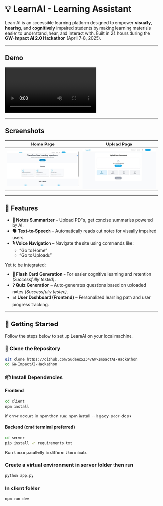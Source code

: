 # 💡 LearnAI - Learning Assistant

LearnAI is an accessible learning platform designed to empower **visually**, **hearing**, and **cognitively** impaired students by making learning materials easier to understand, hear, and interact with. Built in 24 hours during the **GW-Impact AI 2.0 Hackathon** (April 7–8, 2025).

---

## Demo

![LearnAI voice navigation demo](voice_navigation.mp4)

---

## Screenshots

| Home Page | Upload Page |
|----------|------------------|
| ![](homepage.jpg) | ![](uploadpage.jpg) |

---

## 🔧 Features

- 📄 **Notes Summarizer** – Upload PDFs, get concise summaries powered by AI.
- 🗣️ **Text-to-Speech** – Automatically reads out notes for visually impaired users.
- 🎙️ **Voice Navigation** – Navigate the site using commands like:
  - “Go to Home”
  - “Go to Uploads”

Yet to be integrated:
- 🧠 **Flash Card Generation** – For easier cognitive learning and retention *(Successfully tested)*.
- ❓ **Quiz Generation** – Auto-generates questions based on uploaded notes *(Successfully tested)*.
- 📊 **User Dashboard (Frontend)** – Personalized learning path and user progress tracking.

---

## 🚀 Getting Started

Follow the steps below to set up LearnAI on your local machine.

### 📁 Clone the Repository

```bash
git clone https://github.com/SudeepS234/GW-ImpactAI-Hackathon
cd GW-ImpactAI-Hackathon
```
### 📦 Install Dependencies

#### Frontend
```bash
cd client
npm install
```
if error occurs in npm then run: npm install --legacy-peer-deps

#### Backend (cmd terminal preferred) 
```bash
cd server
pip install -r requirements.txt
```
Run these parallelly in different terminals

### Create a virtual environment in server folder then run
```bash
python app.py
```

### In client folder
```bash
npm run dev
```




